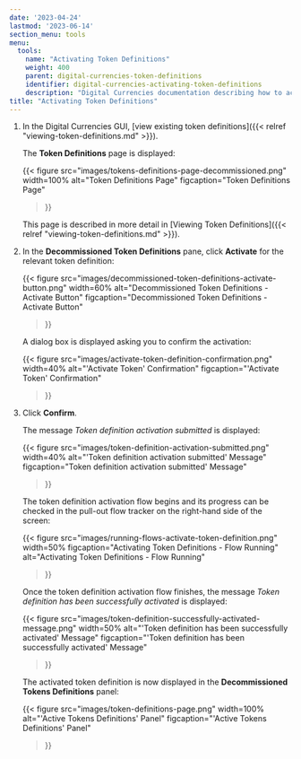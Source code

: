 ```yaml
---
date: '2023-04-24'
lastmod: '2023-06-14'
section_menu: tools
menu:
  tools:
    name: "Activating Token Definitions"
    weight: 400
    parent: digital-currencies-token-definitions
    identifier: digital-currencies-activating-token-definitions
    description: "Digital Currencies documentation describing how to activate decommissioned token definitions via the GUI"
title: "Activating Token Definitions"
---
```



1. In the Digital Currencies GUI, [view existing token definitions]({{< relref "viewing-token-definitions.md" >}}).

   The **Token Definitions** page is displayed:

   {{< 
      figure
	  src="images/tokens-definitions-page-decommissioned.png"
      width=100%
	  alt="Token Definitions Page"
	  figcaption="Token Definitions Page"
   >}}
   
   This page is described in more detail in [Viewing Token Definitions]({{< relref "viewing-token-definitions.md" >}}).

2. In the **Decommissioned Token Definitions** pane, click **Activate** for the relevant token definition:

   {{< 
      figure
	  src="images/decommissioned-token-definitions-activate-button.png"
      width=60%
	  alt="Decommissioned Token Definitions - Activate Button"
	  figcaption="Decommissioned Token Definitions - Activate Button"
   >}}
   
   A dialog box is displayed asking you to confirm the activation:
   
   {{< 
      figure
	  src="images/activate-token-definition-confirmation.png"
      width=40%
	  alt="'Activate Token' Confirmation"
	  figcaption="'Activate Token' Confirmation"
   >}}
   
3. Click **Confirm**.
   
   The message *Token definition activation submitted* is displayed:

   {{< 
      figure
	  src="images/token-definition-activation-submitted.png"
      width=40%
	  alt="'Token definition activation submitted' Message"
	  figcaption="Token definition activation submitted' Message"
   >}}

   The token definition activation flow begins and its progress can be checked in the pull-out flow tracker on the right-hand side of the screen:
    
   {{< 
      figure
	  src="images/running-flows-activate-token-definition.png"
      width=50%
	  figcaption="Activating Token Definitions - Flow Running"
	  alt="Activating Token Definitions - Flow Running"
   >}}  

   Once the token definition activation flow finishes, the message *Token definition has been successfully activated* is displayed:

   {{< 
      figure
	  src="images/token-definition-successfully-activated-message.png"
      width=50%
	  alt="'Token definition has been successfully activated' Message"
	  figcaption="'Token definition has been successfully activated' Message"
   >}}
   
   The activated token definition is now displayed in the **Decommissioned Tokens Definitions** panel:
   
   {{< 
      figure
	  src="images/token-definitions-page.png"
      width=100%
	  alt="'Active Tokens Definitions' Panel"
	  figcaption="'Active Tokens Definitions' Panel"
   >}}
   
   
   
   
   
   
   